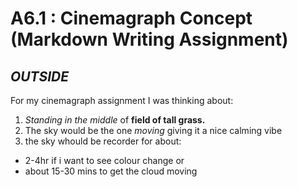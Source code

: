 # A6.1 : Cinemagraph Concept (Markdown Writing Assignment) #
## _OUTSIDE_ ##
For my cinemagraph assignment I was thinking about:
1. _Standing in the middle_ of **field of tall grass.**
2. The sky would be the one _moving_ giving it a nice calming vibe
3. the sky whould be recorder for about:
* 2-4hr if i want to see colour change or
* about 15-30 mins to get the cloud moving
